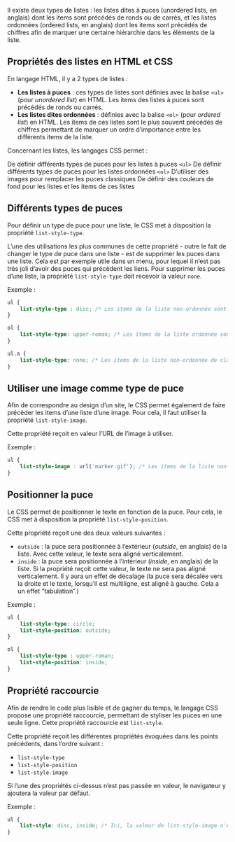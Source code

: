 Il existe deux types de listes : les listes dites à puces (unordered lists, en anglais) dont les items sont précédés de ronds ou de carrés, et les listes ordonnées (ordered lists, en anglais) dont les items sont précédés de chiffres afin de marquer une certaine hiérarchie dans les éléments de la liste.

## Propriétés des listes en HTML et CSS

En langage HTML, il y a 2 types de listes :

- **Les listes à puces** : ces types de listes sont définies avec la balise ```<ul>``` (pour *unordered list*) en HTML. Les items des listes à puces sont précédés de ronds ou carrés.
- **Les listes dites ordonnées** : définies avec la balise ```<ol>``` (pour *ordered list*) en HTML. Les items de ces listes sont le plus souvent précédés de chiffres permettant de marquer un ordre d’importance entre les différents items de la liste.

Concernant les listes, les langages CSS permet :

De définir différents types de puces pour les listes à puces ```<ul>```
De définir différents types de puces pour les listes ordonnées ```<ol>```
D’utiliser des images pour remplacer les puces classiques
De définir des couleurs de fond pour les listes et les items de ces listes

## Différents types de puces

Pour définir un type de puce pour une liste, le CSS met à disposition la propriété ```list-style-type```.

L’une des utilisations les plus communes de cette propriété - outre le fait de changer le type de puce dans une liste - est de supprimer les puces dans une liste. Cela est par exemple utile dans un menu, pour lequel il n’est pas très joli d’avoir des puces qui précèdent les liens. Pour supprimer les puces d’une liste, la propriété ```list-style-type``` doit recevoir la valeur ```none```.

Exemple :

```css
ul {
	list-style-type : disc; /* Les items de la liste non-ordonnée sont précédés d'un cercle noir */
}

ol {
	list-style-type: upper-roman; /* Les items de la liste ordonnée sont précédé de chiffres romains en majuscule */
}

ul.a {
	list-style-type: none; /* Les items de la liste non-ordonnée de classe a ne sont pas précédé de puces */
}
```

## Utiliser une image comme type de puce

Afin de correspondre au design d’un site, le CSS permet également de faire précéder les items d’une liste d’une image. Pour cela, il faut utiliser la propriété ```list-style-image```. 

Cette propriété reçoit en valeur l’URL de l’image à utiliser. 

Exemple :

```css
ul {
	list-style-image : url('marker.gif'); /* Les items de la liste non-ordonnée sont précédés d'une image */
}
```

## Positionner la puce 

Le CSS permet de positionner le texte en fonction de la puce. Pour cela, le CSS met à disposition la propriété ```list-style-position```.

Cette propriété reçoit une des deux valeurs suivantes :

- ```outside``` : la puce sera positionnée à l’extérieur (*outside*, en anglais) de la liste. Avec cette valeur, le texte sera aligné verticalement.
- ```inside``` : la puce sera positionnée à l’intérieur (*inside*, en anglais) de la liste. Si la propriété reçoit cette valeur, le texte ne sera pas aligné verticalement. Il y aura un effet de décalage (la puce sera décalée vers la droite et le texte, lorsqu’il est multiligne, est aligné à gauche. Cela a un effet “tabulation”.)

Exemple :

```css
ul {
	list-style-type: circle; 
	list-style-position: outside;
}

ol {
	list-style-type : upper-roman;
	list-style-position: inside;
}
```

## Propriété raccourcie

Afin de rendre le code plus lisible et de gagner du temps, le langage CSS propose une propriété raccourcie, permettant de styliser les puces en une seule ligne. Cette propriété raccourcie est ```list-style```.

Cette propriété reçoit les différentes propriétés évoquées dans les points précédents, dans l’ordre suivant :

- ```list-style-type```
- ```list-style-position```
- ```list-style-image```

Si l’une des propriétés ci-dessus n’est pas passée en valeur, le navigateur y ajoutera la valeur par défaut. 

Exemple :

```css
ul {
	list-style: disc, inside; /* Ici, la valeur de list-style-image n'est pas spécifiée */
}
```